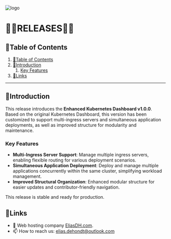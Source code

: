 ![logo](https://eliasdh.com/assets/media/images/logo-github.png)
# 💙🤍RELEASES🤍💙

## 📘Table of Contents

1. [📘Table of Contents](#📘table-of-contents)
2. [🖖Introduction](#🖖introduction)
    1. [Key Features](#key-features)
3. [🔗Links](#🔗links)

---

## 🖖Introduction
This release introduces the **Enhanced Kubernetes Dashboard v1.0.0**. Based on the original Kubernetes Dashboard, this version has been customized to support multi-ingress servers and simultaneous application deployments, as well as improved structure for modularity and maintenance.

### Key Features
- **Multi-Ingress Server Support**: Manage multiple ingress servers, enabling flexible routing for various deployment scenarios.
- **Simultaneous Application Deployment**: Deploy and manage multiple applications concurrently within the same cluster, simplifying workload management.
- **Improved Structural Organization**: Enhanced modular structure for easier updates and contributor-friendly navigation.

This release is stable and ready for production.

## 🔗Links
- 👯 Web hosting company [EliasDH.com](https://eliasdh.com).
- 📫 How to reach us: elias.dehondt@outlook.com